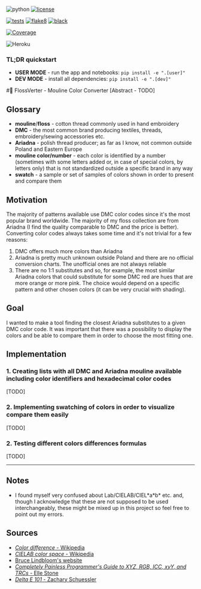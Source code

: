 ![python](https://img.shields.io/badge/python-v.3.9-blue) [![license](https://img.shields.io/github/license/juliaszulc/flossverter)](https://github.com/JuliaSzulc/flossverter/blob/main/LICENSE.md)

[![tests](https://img.shields.io/github/workflow/status/juliaszulc/flossverter/tests?label=tests)](https://github.com/JuliaSzulc/flossverter/actions/workflows/tests.yml)
[![flake8](https://img.shields.io/github/workflow/status/juliaszulc/flossverter/flake8?label=flake8)](https://github.com/JuliaSzulc/flossverter/actions/workflows/flake8.yml)
[![black](https://img.shields.io/github/workflow/status/juliaszulc/flossverter/black?label=black)](https://github.com/JuliaSzulc/flossverter/actions/workflows/black.yaml)

<!-- [START BADGES] -->
<!-- Please keep comment here to allow auto update -->
[![Coverage](https://img.shields.io/static/v1?label=coverage&message=88%&color=green)](https://img.shields.io/static/v1?label=coverage&message=88%&color=green)
<!-- [END BADGES] -->

![Heroku](https://pyheroku-badge.herokuapp.com/?app=flossverter&style=flat)

### TL;DR quickstart
- **USER MODE** - run the app and notebooks:
`pip install -e ".[user]"`
- **DEV MODE** - install all dependencies:
`pip install -e ".[dev]"`

#🧵 FlossVerter - Mouline Color Converter
[Abstract - TODO]

## Glossary
* **mouline**/**floss** - cotton thread commonly used in hand embroidery
* **DMC** - the most common brand producing textiles, threads, embroidery/sewing accessories etc.
* **Ariadna** - polish thread producer; as far as I know, not common outside Poland and Eastern Europe
* **mouline color/number** - each color is identified by a number (sometimes with some letters added or, in case of special colors, by letters only) that is not standardized outside a specific brand in any way
* **swatch** - a sample or set of samples of colors shown in order to present and compare them

## Motivation
The majority of patterns available use DMC color codes since it's the most popular brand worldwide. The majority of my floss collection are from Ariadna (I find the quality comparable to DMC and the price is better). Converting color codes always takes some time and it's not trivial for a few reasons:
1. DMC offers much more colors than Ariadna
2. Ariadna is pretty much unknown outside Poland and there are no official conversion charts. The unofficial ones are not always reliable
3. There are no 1:1 substitutes and so, for example, the most similar Ariadna colors that could substitute for some DMC red are hues that are more orange or more pink. The choice would depend on a specific pattern and other chosen colors (it can be very crucial with shading).

## Goal
I wanted to make a tool finding the closest Ariadna substitutes to a given DMC color code. It was important that there was a possibility to display the colors and be able to compare them in order to choose the most fitting one.

## Implementation
### 1. Creating lists with all DMC and Ariadna mouline available including color identifiers and hexadecimal color codes
[TODO]
### 2. Implementing swatching of colors in order to visualize compare them easily
[TODO]
### 2. Testing different colors differences formulas
[TODO]

___
## Notes
* I found myself very confused about Lab/CIELAB/CIEL\*a\*b\* etc. and, though I acknowledge that these are not supposed to be used interchangeably, these might be mixed up in this project so feel free to point out my errors.
## Sources
* [*Color difference* - Wikipedia](https://en.wikipedia.org/wiki/Color_difference)
* [*CIELAB color space* - Wikipedia](https://en.wikipedia.org/wiki/CIELAB_color_space)
* [Bruce Lindbloom's website](http://www.brucelindbloom.com/)
* [*Completely Painless Programmer's Guide to XYZ, RGB, ICC, xyY, and TRCs* - Elle Stone](https://ninedegreesbelow.com/photography/xyz-rgb.html)
* [*Delta E 101* - Zachary Schuessler](https://zschuessler.github.io/DeltaE/learn/)
